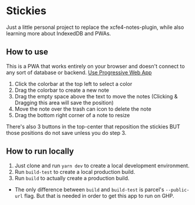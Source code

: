 # Stickies

Just a little personal project to replace the xcfe4-notes-plugin, while also learning more about IndexedDB and PWAs.

## How to use

This is a PWA that works entirely on your browser and doesn't connect to any sort of database or backend.
[Use Progressive Web App](https://support.google.com/chrome/answer/9658361?hl=en&co=GENIE.Platform%3DDesktop)

1. Click the colorbar at the top left to select a color
2. Drag the colorbar to create a new note
3. Drag the empty space above the text to move the notes (Clicking & Dragging this area will save the position)
4. Move the note over the trash can icon to delete the note
5. Drag the bottom right corner of a note to resize

There's also 3 buttons in the top-center that reposition the stickies BUT those positions do not save unless you do step 3.

## How to run locally

1. Just clone and run `yarn dev` to create a local development environment.
2. Run `build-test` to create a local production build.
3. Run `build` to actually create a production build.

- The only difference between `build` and `build-test` is parcel's `--public-url` flag. But that is needed in order to get this app to run on GHP.

